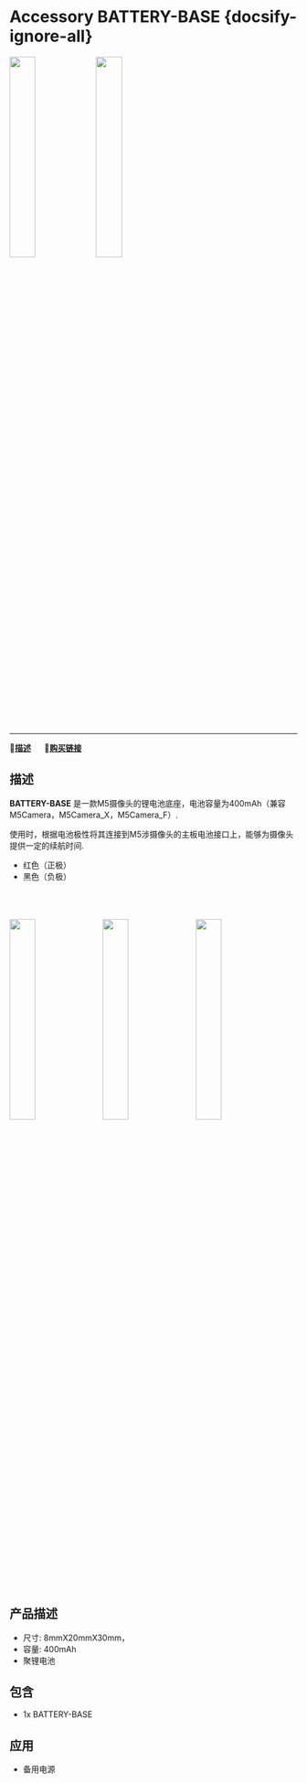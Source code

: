 # Accessory BATTERY-BASE {docsify-ignore-all}

<img src="assets\img\product_pics\accessory\battery_base\battery_base_01.jpg" width="30%" height="30%"><img src="assets\img\product_pics\accessory\battery_base\battery_base_02.jpg" width="30%" height="30%">

***

:memo:**[描述](#描述)**&nbsp;&nbsp;&nbsp;&nbsp;&nbsp;&nbsp;🛒**[购买链接](https://m5stack.com/collections/m5-unit/products/m5stickc-adc-hat)**

## 描述

**BATTERY-BASE** 是一款M5摄像头的锂电池底座，电池容量为400mAh（兼容M5Camera，M5Camera_X，M5Camera_F）.

使用时，根据电池极性将其连接到M5涉摄像头的主板电池接口上，能够为摄像头提供一定的续航时间.

 - 红色（正极）
 - 黑色（负极）

<br><br><br>
<img src="assets\img\product_pics\accessory\battery_base\battery_base_05.jpg" width="30%" height="30%">&nbsp;&nbsp;&nbsp;<img src="assets\img\product_pics\accessory\battery_base\battery_base_06.jpg" width="30%" height="30%">&nbsp;&nbsp;&nbsp;<img src="assets\img\product_pics\accessory\battery_base\battery_base_07.jpg" width="30%" height="30%">

## 产品描述

- 尺寸: 8mmX20mmX30mm，
- 容量: 400mAh
- 聚锂电池

## 包含

- 1x BATTERY-BASE

## 应用

- 备用电源 